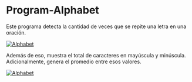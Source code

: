 # Program-Alphabet

Este programa detecta la cantidad de veces que se repite una letra en una oración.

[![Alphabet](https://i.imgur.com/NLgbpLA.png)](https://github.com/MrDave1999/Program-Alphabet)

Además de eso, muestra el total de caracteres en mayúscula y minúscula. Adicionalmente, genera el promedio entre esos valores.

[![Alphabet](https://i.imgur.com/vLruLus.png)](https://github.com/MrDave1999/Program-Alphabet)

